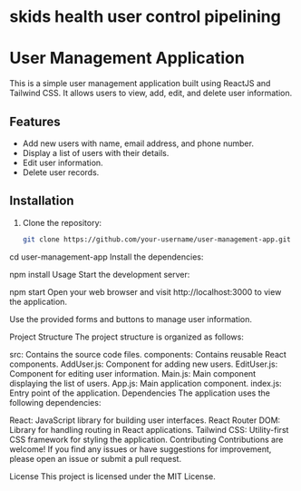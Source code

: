 
# skids health user control pipelining

# User Management Application

This is a simple user management application built using ReactJS and Tailwind CSS. It allows users to view, add, edit, and delete user information.

## Features

- Add new users with name, email address, and phone number.
- Display a list of users with their details.
- Edit user information.
- Delete user records.

## Installation

1. Clone the repository:

   ```bash
   git clone https://github.com/your-username/user-management-app.git

cd user-management-app
Install the dependencies:


npm install
Usage
Start the development server:

npm start
Open your web browser and visit http://localhost:3000 to view the application.

Use the provided forms and buttons to manage user information.

Project Structure
The project structure is organized as follows:

src: Contains the source code files.
components: Contains reusable React components.
AddUser.js: Component for adding new users.
EditUser.js: Component for editing user information.
Main.js: Main component displaying the list of users.
App.js: Main application component.
index.js: Entry point of the application.
Dependencies
The application uses the following dependencies:

React: JavaScript library for building user interfaces.
React Router DOM: Library for handling routing in React applications.
Tailwind CSS: Utility-first CSS framework for styling the application.
Contributing
Contributions are welcome! If you find any issues or have suggestions for improvement, please open an issue or submit a pull request.

License
This project is licensed under the MIT License.





